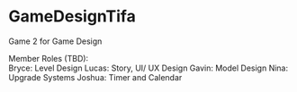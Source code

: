 # GameDesignTifa
Game 2 for Game Design

Member Roles (TBD): <br />
Bryce: Level Design
Lucas: Story, UI/ UX Design
Gavin: Model Design
Nina: Upgrade Systems
Joshua: Timer and Calendar

